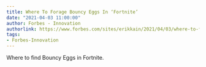 ```yaml
---
title: Where To Forage Bouncy Eggs In ‘Fortnite’
date: "2021-04-03 11:00:00"
author: Forbes - Innovation
authorlink: https://www.forbes.com/sites/erikkain/2021/04/03/where-to-forage-bouncy-eggs-in-fortnite/
tags:
- Forbes-Innovation
---
```

Where to find Bouncy Eggs in Fortnite.